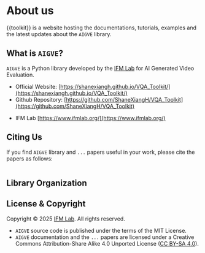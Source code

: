 # About us

{{toolkit}} is a website hosting the documentations, tutorials, examples and the latest updates about the `AIGVE` library.

## What is `AIGVE`?

`AIGVE` is a Python library developed by the [IFM Lab](https://www.ifmlab.org/) for AI Generated Video Evaluation.

* Official Website: [https://shanexiangh.github.io/VQA_Toolkit/](https://shanexiangh.github.io/VQA_Toolkit/)
* Github Repository: [https://github.com/ShaneXiangH/VQA_Toolkit](https://github.com/ShaneXiangH/VQA_Toolkit)
<!-- * PyPI Package: [https://pypi.org/project/tinybig/](https://pypi.org/project/tinybig/) -->
* IFM Lab [https://www.ifmlab.org/](https://www.ifmlab.org/)

## Citing Us

If you find `AIGVE` library and `...` papers useful in your work, please cite the papers as follows:
```

```

## Library Organization

<!-- | Components                                                                            | Descriptions                                                                                     |
|:--------------------------------------------------------------------------------------|:-------------------------------------------------------------------------------------------------|
| [`tinybig`]()                          | a deep function learning library like torch.nn, deeply integrated with autograd                  |
| [`tinybig.model`]()                      | a library providing the RPN models for addressing various deep function learning tasks           | -->
                                  


## License & Copyright

Copyright © 2025 [IFM Lab](https://www.ifmlab.org/). All rights reserved.

* `AIGVE` source code is published under the terms of the MIT License. 
* `AIGVE` documentation and the `...` papers are licensed under a Creative Commons Attribution-Share Alike 4.0 Unported License ([CC BY-SA 4.0](https://creativecommons.org/licenses/by-sa/4.0/)). 